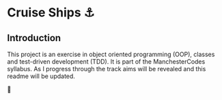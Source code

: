 # Cruise Ships ⚓

## Introduction

This project is an exercise in object oriented programming (OOP), classes and test-driven development (TDD). It is part of the ManchesterCodes syllabus. As I progress through the track aims will be revealed and this readme will be updated.

🐬